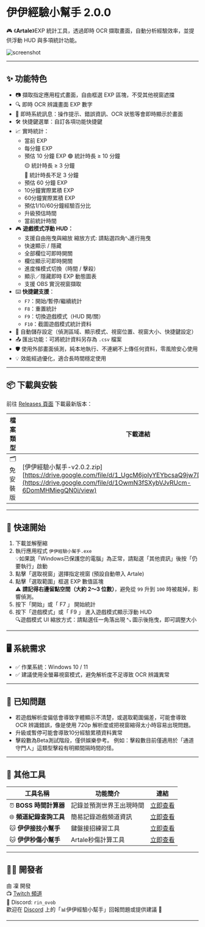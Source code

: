 # 伊伊經驗小幫手 2.0.0

🎮 《**Artale**》EXP 統計工具，透過即時 OCR 擷取畫面，自動分析經驗效率，並提供浮動 HUD 與多項統計功能。

![screenshot](https://truth.bahamut.com.tw/s01/202508/forum/79354/40b9d4c7b1d05ac2123dadc95e4d4457.JPG)


---

## ✨ 功能特色
- 📷 擷取指定應用程式畫面，自由框選 EXP 區塊，不受其他視窗遮擋
- 🔍 即時 OCR 辨識畫面 EXP 數字
- 💬 即時系統訊息：操作提示、錯誤資訊、OCR 狀態等會即時顯示於畫面
- 🛠️ 快捷鍵選單：自訂各項功能快捷鍵
- 📈 實時統計：
  - 當前 EXP
  - 每分鐘 EXP
  - 預估 10 分鐘 EXP
    🟢 統計時長 ≥ 10 分鐘  
    🟡 統計時長 ≥ 3 分鐘  
    🔴 統計時長不足 3 分鐘 
  - 預估 60 分鐘 EXP
  - 10分鐘實際累積 EXP
  - 60分鐘實際累積 EXP
  - 預估1/10/60分鐘經驗百分比
  - 升級預估時間  
  - 當前統計時間
- 🎮 **遊戲模式浮動 HUD：**
  - 支援自由拖曳與縮放 
    縮放方式: 請點選四角⤡進行拖曳
  - 快速顯示 / 隱藏
  - 全部欄位可即時開關
  - 欄位顯示可即時開關
  - 進度條模式切換（時間 / 擊殺）
  - 顯示／隱藏即時 EXP 動態圖表
  - 支援 OBS 實況視窗擷取
- ⌨️ **快捷鍵支援**：
  - `F7`：開始/暫停/繼續統計  
  - `F8`：重置統計  
  - `F9`：切換遊戲模式（HUD 開/關）
  - `F10`：截圖遊戲模式統計資料
- 💾 自動儲存設定（偵測區域、顯示模式、視窗位置、視窗大小、快捷鍵設定）
- 📤 匯出功能：可將統計資料另存為 `.csv` 檔案
- 🛡️ 使用外部畫面偵測，純本地執行、不連網不上傳任何資料，零風險安心使用
- 💡 效能經過優化，適合長時間穩定使用

---

## 📦 下載與安裝

前往 [Releases 頁面](https://github.com/Rin2ec/ee-exp-helper/releases) 下載最新版本：

| 檔案類型 | 下載連結 |
|----------|-----------|
| 🗂️ 免安裝版 | [伊伊經驗小幫手-v2.0.2.zip][https://drive.google.com/file/d/1_UgcM6joIyYEYbcsaQ9jw7D6pg2L44QJ/view](https://drive.google.com/file/d/1OwmN3fSXybVJvRUcm-6DomMHMiegQN0i/view) |

---

## 🚀 快速開始

1. 下載並解壓縮
2. 執行應用程式 `伊伊經驗小幫手.exe`  
   💡如果跳「Windows已保護您的電腦」為正常，請點選「其他資訊」後按「仍要執行」啟動
3. 點擊「選取視窗」選擇指定視窗 (預設自動帶入 Artale)
4. 點擊「選取範圍」框選 EXP 數值區塊  
   ⚠️ **請記得右邊留點空間（大約 2～3 位數）**，避免從 `99` 升到 `100` 時被裁掉，影響偵測。
5. 按下「開始」或「 F7 」 開始統計
6. 按下「遊戲模式」或「 F9 」 進入遊戲模式顯示浮動 HUD  
   🔍遊戲模式 UI 縮放方式：請點選任一角落出現 ⤡ 圖示後拖曳，即可調整大小

---

## 🖥️ 系統需求

- ✅ 作業系統：Windows 10 / 11
- ✅ 建議使用全螢幕視窗模式，避免解析度不足導致 OCR 辨識異常

---

## 🐞 已知問題

- 若遊戲解析度偏低會導致字體顯示不清楚，或選取範圍偏差，可能會導致 OCR 辨識錯誤，像是使用 720p 解析度或把視窗縮得太小時容易出現問題。
- 升級或暫停可能會導致10分經驗累積資料異常
- 擊殺數為Beta測試階段，僅供娛樂參考。
例如：擊殺數目前僅適用於「通道守門人」這類型擊殺有明顯間隔時間的怪。

---

## 🧩 其他工具

| 工具名稱           | 功能簡介                           | 連結 |
|--------------------|------------------------------------|------|
| ⏰ **BOSS 時間計算器** | 記錄並預測世界王出現時間               | [立即查看](https://rin2ec.github.io/ee-boss-respawn-timer/) |
| 🌐 **頻道紀錄查詢工具** | 簡易記錄遊戲頻道資訊       | [立即查看](https://rin2ec.github.io/ee-number-tool/)|
| 🐱 **伊伊接技小幫手** | 鍵盤接招練習工具  | [立即查看](https://github.com/Rin2ec/ee-combo-helper)|
| 🐱 **伊伊秒傷小幫手** | Artale秒傷計算工具  | [立即查看](https://github.com/Rin2ec/ee-dps-helper)|
---

## 🧑‍💻 開發者

由 凜 開發  
📺 [Twitch 頻道](https://twitch.tv/shiyu2615)  
💬 Discord: `rin_ovob`  
歡迎在 [Discord](https://discord.com/invite/rpnsScZWpr) 上的「📊伊伊經驗小幫手」回報問題或提供建議 🙌  

---
